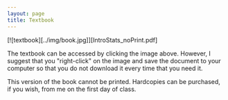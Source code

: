 ```yaml
---
layout: page
title: Textbook
---
```


[![textbook][../img/book.jpg]][IntroStats_noPrint.pdf]

The textbook can be accessed by clicking the image above.  However, I suggest that you "right-click" on the image and save the document to your computer so that you do not download it every time that you need it.

This version of the book cannot be printed.  Hardcopies can be purchased, if you wish, from me on the first day of class.
